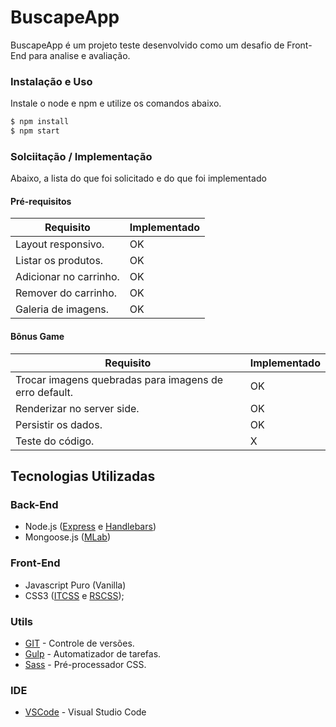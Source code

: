 # BuscapeApp
BuscapeApp é um projeto teste desenvolvido como um desafio de Front-End para analise e avaliação.

### Instalação e Uso
Instale o node e npm e utilize os comandos abaixo.

```sh
$ npm install
$ npm start
```

### Solciitação / Implementação

Abaixo, a lista do que foi solicitado e do que foi implementado
#### Pré-requisitos
| Requisito | Implementado |
| ------ | ------ |
| Layout responsivo. | OK |
| Listar os produtos. | OK |
| Adicionar no carrinho. | OK |
| Remover do carrinho. | OK |
| Galeria de imagens. | OK |

#### Bônus Game
| Requisito | Implementado |
| ------ | ------ |
| Trocar imagens quebradas para imagens de erro default. | OK |
| Renderizar no server side. | OK |
| Persistir os dados. | OK |
| Teste do código. | X |


## Tecnologias Utilizadas
### Back-End
- Node.js ([Express](http://expressjs.com/pt-br/) e [Handlebars](http://handlebarsjs.com/))
- Mongoose.js ([MLab](https://mlab.com/))


### Front-End
- Javascript Puro (Vanilla)
- CSS3 ([ITCSS](https://itcss.io/) e [RSCSS](http://rscss.io/));


### Utils
* [GIT](https://git-scm.com/) - Controle de versões.
* [Gulp](https://gulpjs.com/) - Automatizador de tarefas.
* [Sass](http://sass-lang.com/) - Pré-processador CSS.

### IDE
* [VSCode](https://code.visualstudio.com/) - Visual Studio Code
